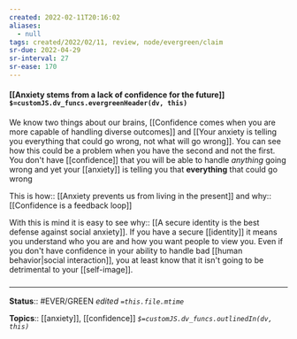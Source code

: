 ```yaml
---
created: 2022-02-11T20:16:02 
aliases:
  - null
tags: created/2022/02/11, review, node/evergreen/claim
sr-due: 2022-04-29
sr-interval: 27
sr-ease: 170
---
```


#### [[Anxiety stems from a lack of confidence for the future]] `$=customJS.dv_funcs.evergreenHeader(dv, this)`

We know two things about our brains,
[[Confidence comes when you are more capable of handling diverse outcomes]] and [[Your anxiety is telling you everything that could go wrong, not what will go wrong]].
You can see how this could be a problem when you have the second and not the first. 
You don't have [[confidence]] that you will be able to handle *anything* going wrong and yet your [[anxiety]] is telling you that **everything** that could go wrong

This is 
how:: [[Anxiety prevents us from living in the present]]
and 
why:: [[Confidence is a feedback loop]]

With this is mind it is easy to see 
why:: [[A secure identity is the best defense against social anxiety]].
If you have a secure [[identity]] it means you understand who you are and how you want people to view you. Even if you don't have confidence in your ability to handle bad [[human behavior|social interaction]], you at least know that it isn't going to be detrimental to your [[self-image]].

### <hr class="footnote"/>

**Status**:: #EVER/GREEN 
*edited `=this.file.mtime`*

**Topics**:: [[anxiety]], [[confidence]]
*`$=customJS.dv_funcs.outlinedIn(dv, this)`*
